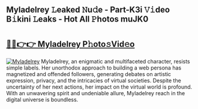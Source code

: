 ## Myladelrey 𝙻eaked 𝙽u𝚍e - Part-K3i 𝚅𝚒deo B𝚒kini 𝙻eaks - Hot All 𝙿hotos muJK0

# <h2><a href="http://ld6sy5.urlbe.top/?page=Myladelrey">🔗🔗👉👉 Myladelrey P𝚑oto𝚜Vid𝚎o</a></h2>

[![Myladelrey](https://i.imgur.com/eBuTRDB.gif)](http://ld6sy5.urlbe.top/?page=Myladelrey)
Myladelrey, an enigmatic and multifaceted character, resists simple labels. Her unorthodox approach to building a web persona has magnetized and offended followers, generating debates on artistic expression, privacy, and the intricacies of virtual societies. Despite the uncertainty of her next actions, her impact on the virtual world is profound. With an unwavering spirit and undeniable allure, Myladelrey reach in the digital universe is boundless.
